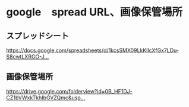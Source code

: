 google　spread URL、画像保管場所
=====
スプレッドシート
-----
https://docs.google.com/spreadsheets/d/1kcsSMX09LkKIlcXfGx7LDu-S8cwtLXRGO-J…

画像保管場所
-----
https://drive.google.com/folderview?id=0B_HF1DJ-CZ1bVWxkTkhIbGVZQmc&usp…
